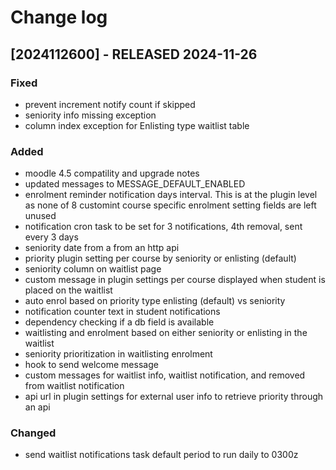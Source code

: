 # Change log

## [2024112600] - RELEASED 2024-11-26

### Fixed

- prevent increment notify count if skipped
- seniority info missing exception
- column index exception for Enlisting type waitlist table

### Added

- moodle 4.5 compatility and upgrade notes
- updated messages to MESSAGE_DEFAULT_ENABLED
- enrolment reminder notification days interval. This is at the plugin level as none of 8 customint course specific enrolment setting fields are left unused
- notification cron task to be set for 3 notifications, 4th removal, sent every 3 days
- seniority date from a from an http api
- priority plugin setting per course by seniority or enlisting (default)
- seniority column on waitlist page
- custom message in plugin settings per course displayed when student is placed on the waitlist
- auto enrol based on priority type enlisting (default) vs seniority
- notification counter text in student notifications
- dependency checking if a db field is available
- waitlisting and enrolment based on either seniority or enlisting in the waitlist
- seniority prioritization in waitlisting enrolment
- hook to send welcome message
- custom messages for waitlist info, waitlist notification, and removed from waitlist notification
- api url in plugin settings for external user info to retrieve priority through an api

### Changed

- send waitlist notifications task default period to run daily to 0300z
